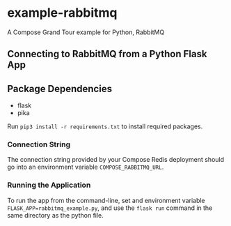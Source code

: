 # example-rabbitmq

A Compose Grand Tour example for Python, RabbitMQ

## Connecting to RabbitMQ from a Python Flask App

## Package Dependencies

* flask
* pika

Run `pip3 install -r requirements.txt` to install required packages.

### Connection String

The connection string provided by your Compose Redis deployment should go into an environment variable `COMPOSE_RABBITMQ_URL`.

### Running the Application

To run the app from the command-line, set and environment variable `FLASK_APP=rabbitmq_example.py`, and use the `flask run` command in the same directory as the python file.